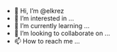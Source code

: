- 👋 Hi, I’m @elkrez
- 👀 I’m interested in ...
- 🌱 I’m currently learning ...
- 💞️ I’m looking to collaborate on ...
- 📫 How to reach me ...

<!---
elkrez/elkrez is a ✨ special ✨ repository because its `README.md` (this file) appears on your GitHub profile.
You can click the Preview link to take a look at your changes.
--->
